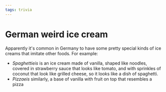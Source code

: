 ```yaml
---
tags: trivia
---
```


# German weird ice cream
Apparently it's common in Germany to have some pretty special kinds of ice creams that imitate other foods. For example:

* *Spaghettieis* is an ice cream made of vanilla, shaped like noodles, covered in strawberry sauce that looks like tomato, and with sprinkles of coconut that look like grilled cheese, so it looks like a dish of spaghetti.
* *Pizzaeis* similarly, a base of vanilla with fruit on top that resembles a pizza
